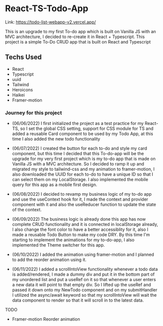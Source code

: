 # React-TS-Todo-App

Link: https://todo-list-webapp-v2.vercel.app/

This is an upgrade to my first To-do app which is built on Vanilla JS with an MVC architecture, I decided to re-create it in React + Typescript. This project is a simple To-Do CRUD app that is built on React and Typescript

## Techs Used

- React
- Typescript
- uuid
- Tailwind
- Heroicons
- Haikei
- Framer-motion

### Journey for this project

- (06/06/2022) I first initialized the project as a test practice for my React-TS, so I set the global CSS setting, support for CSS module for TS and added a reusable Card component to be used by my Todo App, at this time I also added the new todo functionality

- (06/07/2022) I created the button for each to-do and style my card component, but this time I decided that this To-do-app will be the upgrade for my very first project which is my to-do app that is made on Vanilla JS with a MVC architecture. So I decided to ramp it up and migrated my style to tailwind-css and my animation to framer-motion, I also downloaded the UUID for each to-do to have a unique ID so that I can select them on my LocalStorage. I also implemented the mobile query for this app as a mobile first design.

- (06/08/2022) I decided to revamp my business logic of my to-do app and use the useContext hook for it, I made the context and provider component with it and also the useReducer function to update the state of the context.

- (06/09/2022) The business logic is already done this app has now complete CRUD functionality and it is connected in localStorage already, I also change the font color to have a better accessiblity for it, also I made a reusable Todo Button to make my code DRY. By this time I'm starting to implement the animations for my to-do-app, I also implemented the Theme switcher for this app.

- (06/10/2022) I added the animation using framer-motion and I planned to add the reorder animation using it.

- (06/11/2022) I added a scrollIntoView functionality whenever a todo data is added/rendered, I made a dummy div and put it in the bottom part of my unordered list and put a useRef on it so that whenever a user enters a new data it will point to that empty div. So I lifted up the useRef and passed it down onto my NewTodo component and on my submitHandler I utilized the async/await keyword so that my scrollIntoView will wait the data component to render so that it will scroll in to the latest data.

TODO

- Framer-motion Reorder animation
